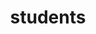 ---
layout: page
title: students
nav: true
nav_order: 3
dropdown: true
children: 
    - title: teaching
      permalink: /teaching/
    - title: divider
    - title: thesis
      permalink: /thesis/
---